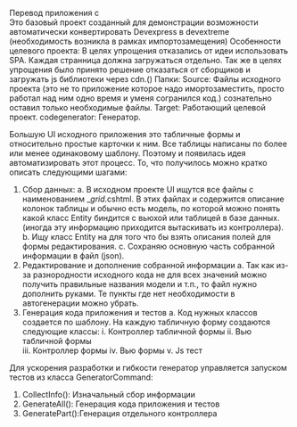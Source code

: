 Перевод приложения с  
Это базовый проект созданный для демонстрации возможности автоматически конвертировать Devexpress в devextreme (необходимость возникла в рамках импортозамещения)
Особенности целевого проекта:
  В целях упрощения отказались от идеи использовать SPA. Каждая странница должна загружаться отдельно. 
  Так же в целях упрощения было принято решение отказаться от сборщиков и загружать js библиотеки через cdn.()
Папки:
  Source: Файлы исходного проекта (это не то приложение которое надо имортозаместить, просто работал над ним одно время и уменя согранился код.) сознательно оставил только необходимые файлы.
  Target: Работающий целевой проект.
  codegenerator: Генератор.

Большую UI исходного приложения это табличные формы и относительно простые карточки к ним. Все таблицы написаны по более или менее одинаковому шаблону. 
Поэтому и появилась идея автоматизировать этот процесс. 
То, что получилось можно кратко описать следующими шагами:
1)	Сбор данных:
a.	 В исходном проекте UI ищутся все файлы с наименованием _*grid*.cshtml. В этих файлах и содержится описание колонок таблицы и обычно есть модель, по которой можно понять какой класс Entity биндится с вьюхой или таблицей в базе данных. (иногда эту информацию приходится вытаскивать из контроллера).
b.	Ищу класс Entity на для того что бы взять описания полей для формы редактирования.
c.	Сохраняю основную часть собранной информации в файл (json).
2)	Редактирование и дополнение собранной информации 
a.	Так как из-за разнородности исходного кода не для всех значений можно получить правильные названия модели и т.п., то файл нужно дополнить руками. Те пункты где нет необходимости в автогенерации можно убрать.
3)	Генерация кода приложения и тестов
a.	Код нужных классов создается по шаблону. На каждую табличную форму создаются следующие классы:
i.	Контроллер табличной формы
ii.	Вью табличной формы  
iii.	Контроллер формы
iv.	Вью формы
v.	Js тест
 

Для ускорения разработки и гибкости генератор управляется запуском тестов из класса GeneratorCommand:
1)	CollectInfo(): Изначальный сбор информации
2)	GenerateAll(): Генерация кода приложения и тестов
3)	GeneratePart():Генерация отдельного контроллера
